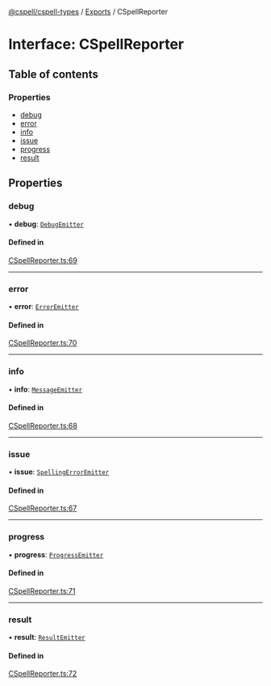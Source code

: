 [@cspell/cspell-types](../README.md) / [Exports](../modules.md) / CSpellReporter

# Interface: CSpellReporter

## Table of contents

### Properties

- [debug](CSpellReporter.md#debug)
- [error](CSpellReporter.md#error)
- [info](CSpellReporter.md#info)
- [issue](CSpellReporter.md#issue)
- [progress](CSpellReporter.md#progress)
- [result](CSpellReporter.md#result)

## Properties

### debug

• **debug**: [`DebugEmitter`](../modules.md#debugemitter)

#### Defined in

[CSpellReporter.ts:69](https://github.com/streetsidesoftware/cspell/blob/7c17c22/packages/cspell-types/src/CSpellReporter.ts#L69)

___

### error

• **error**: [`ErrorEmitter`](../modules.md#erroremitter)

#### Defined in

[CSpellReporter.ts:70](https://github.com/streetsidesoftware/cspell/blob/7c17c22/packages/cspell-types/src/CSpellReporter.ts#L70)

___

### info

• **info**: [`MessageEmitter`](../modules.md#messageemitter)

#### Defined in

[CSpellReporter.ts:68](https://github.com/streetsidesoftware/cspell/blob/7c17c22/packages/cspell-types/src/CSpellReporter.ts#L68)

___

### issue

• **issue**: [`SpellingErrorEmitter`](../modules.md#spellingerroremitter)

#### Defined in

[CSpellReporter.ts:67](https://github.com/streetsidesoftware/cspell/blob/7c17c22/packages/cspell-types/src/CSpellReporter.ts#L67)

___

### progress

• **progress**: [`ProgressEmitter`](../modules.md#progressemitter)

#### Defined in

[CSpellReporter.ts:71](https://github.com/streetsidesoftware/cspell/blob/7c17c22/packages/cspell-types/src/CSpellReporter.ts#L71)

___

### result

• **result**: [`ResultEmitter`](../modules.md#resultemitter)

#### Defined in

[CSpellReporter.ts:72](https://github.com/streetsidesoftware/cspell/blob/7c17c22/packages/cspell-types/src/CSpellReporter.ts#L72)
